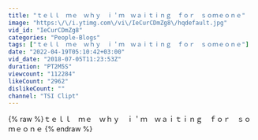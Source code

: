 ```yaml
---
title: "ｔｅｌｌ　ｍｅ　ｗｈｙ　ｉ＇ｍ　ｗａｉｔｉｎｇ　ｆｏｒ　ｓｏｍｅｏｎｅ"
image: "https:\/\/i.ytimg.com\/vi\/IeCurCDmZg8\/hqdefault.jpg"
vid_id: "IeCurCDmZg8"
categories: "People-Blogs"
tags: ["ｔｅｌｌ　ｍｅ　ｗｈｙ　ｉ＇ｍ　ｗａｉｔｉｎｇ　ｆｏｒ　ｓｏｍｅｏｎｅ"]
date: "2022-04-19T05:10:42+03:00"
vid_date: "2018-07-05T11:23:53Z"
duration: "PT2M5S"
viewcount: "112284"
likeCount: "2962"
dislikeCount: ""
channel: "TSI Clipt"
---
```

{% raw %}ｔｅｌｌ　ｍｅ　ｗｈｙ　ｉ＇ｍ　ｗａｉｔｉｎｇ　ｆｏｒ　ｓｏｍｅｏｎｅ {% endraw %}
